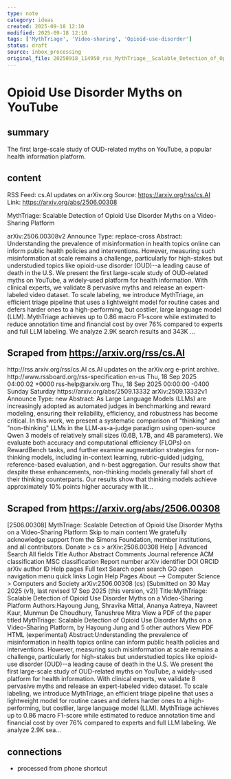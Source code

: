 ```yaml
---
type: note
category: ideas
created: 2025-09-18 12:10
modified: 2025-09-18 12:10
tags: ['MythTriage', 'Video-sharing', 'Opioid-use-disorder']
status: draft
source: inbox_processing
original_file: 20250918_114950_rss_MythTriage__Scalable_Detection_of_Opioid_Use_Disor.txt
---
```


# Opioid Use Disorder Myths on YouTube

## summary
The first large-scale study of OUD-related myths on YouTube, a popular health information platform.

## content
RSS Feed: cs.AI updates on arXiv.org
Source: https://arxiv.org/rss/cs.AI
Link: https://arxiv.org/abs/2506.00308

MythTriage: Scalable Detection of Opioid Use Disorder Myths on a Video-Sharing Platform

arXiv:2506.00308v2 Announce Type: replace-cross Abstract: Understanding the prevalence of misinformation in health topics online can inform public health policies and interventions. However, measuring such misinformation at scale remains a challenge, particularly for high-stakes but understudied topics like opioid-use disorder (OUD)--a leading cause of death in the U.S. We present the first large-scale study of OUD-related myths on YouTube, a widely-used platform for health information. With clinical experts, we validate 8 pervasive myths and release an expert-labeled video dataset. To scale labeling, we introduce MythTriage, an efficient triage pipeline that uses a lightweight model for routine cases and defers harder ones to a high-performing, but costlier, large language model (LLM). MythTriage achieves up to 0.86 macro F1-score while estimated to reduce annotation time and financial cost by over 76% compared to experts and full LLM labeling. We analyze 2.9K search results and 343K ...

## Scraped from https://arxiv.org/rss/cs.AI
<?xml version='1.0' encoding='UTF-8'?>
<rss xmlns:arxiv="http://arxiv.org/schemas/atom" xmlns:dc="http://purl.org/dc/elements/1.1/" xmlns:atom="http://www.w3.org/2005/Atom" xmlns:content="http://purl.org/rss/1.0/modules/content/" version="2.0">
  <channel>
    <title>cs.AI updates on arXiv.org</title>
    <link>http://rss.arxiv.org/rss/cs.AI</link>
    <description>cs.AI updates on the arXiv.org e-print archive.</description>
    <atom:link href="http://rss.arxiv.org/rss/cs.AI" rel="self" type="application/rss+xml"/>
    <docs>http://www.rssboard.org/rss-specification</docs>
    <language>en-us</language>
    <lastBuildDate>Thu, 18 Sep 2025 04:00:02 +0000</lastBuildDate>
    <managingEditor>rss-help@arxiv.org</managingEditor>
    <pubDate>Thu, 18 Sep 2025 00:00:00 -0400</pubDate>
    <skipDays>
      <day>Sunday</day>
      <day>Saturday</day>
    </skipDays>
    <item>
      <title>Explicit Reasoning Makes Better Judges: A Systematic Study on Accuracy, Efficiency, and Robustness</title>
      <link>https://arxiv.org/abs/2509.13332</link>
      <description>arXiv:2509.13332v1 Announce Type: new 
Abstract: As Large Language Models (LLMs) are increasingly adopted as automated judges in benchmarking and reward modeling, ensuring their reliability, efficiency, and robustness has become critical. In this work, we present a systematic comparison of "thinking" and "non-thinking" LLMs in the LLM-as-a-judge paradigm using open-source Qwen 3 models of relatively small sizes (0.6B, 1.7B, and 4B parameters). We evaluate both accuracy and computational efficiency (FLOPs) on RewardBench tasks, and further examine augmentation strategies for non-thinking models, including in-context learning, rubric-guided judging, reference-based evaluation, and n-best aggregation. Our results show that despite these enhancements, non-thinking models generally fall short of their thinking counterparts. Our results show that thinking models achieve approximately 10% points higher accuracy with lit...


## Scraped from https://arxiv.org/abs/2506.00308
[2506.00308] MythTriage: Scalable Detection of Opioid Use Disorder Myths on a Video-Sharing Platform Skip to main content We gratefully acknowledge support from the Simons Foundation, member institutions, and all contributors. Donate &gt; cs &gt; arXiv:2506.00308 Help | Advanced Search All fields Title Author Abstract Comments Journal reference ACM classification MSC classification Report number arXiv identifier DOI ORCID arXiv author ID Help pages Full text Search open search GO open navigation menu quick links Login Help Pages About --> Computer Science > Computers and Society arXiv:2506.00308 (cs) [Submitted on 30 May 2025 (v1), last revised 17 Sep 2025 (this version, v2)] Title:MythTriage: Scalable Detection of Opioid Use Disorder Myths on a Video-Sharing Platform Authors:Hayoung Jung, Shravika Mittal, Ananya Aatreya, Navreet Kaur, Munmun De Choudhury, Tanushree Mitra View a PDF of the paper titled MythTriage: Scalable Detection of Opioid Use Disorder Myths on a Video-Sharing Platform, by Hayoung Jung and 5 other authors View PDF HTML (experimental) Abstract:Understanding the prevalence of misinformation in health topics online can inform public health policies and interventions. However, measuring such misinformation at scale remains a challenge, particularly for high-stakes but understudied topics like opioid-use disorder (OUD)--a leading cause of death in the U.S. We present the first large-scale study of OUD-related myths on YouTube, a widely-used platform for health information. With clinical experts, we validate 8 pervasive myths and release an expert-labeled video dataset. To scale labeling, we introduce MythTriage, an efficient triage pipeline that uses a lightweight model for routine cases and defers harder ones to a high-performing, but costlier, large language model (LLM). MythTriage achieves up to 0.86 macro F1-score while estimated to reduce annotation time and financial cost by over 76% compared to experts and full LLM labeling. We analyze 2.9K sea...


## connections
- processed from phone shortcut
